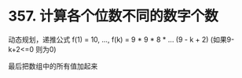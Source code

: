 # 357. 计算各个位数不同的数字个数

动态规划，递推公式
f(1) = 10, ..., f(k) = 9 * 9 * 8 * ... (9 - k + 2)
(如果9-k+2<=0 则为0)

最后把数组中的所有值加起来
